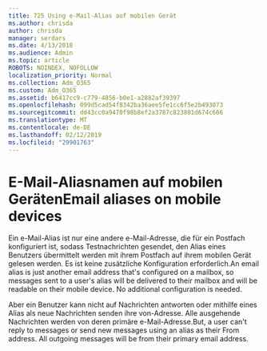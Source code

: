 ```yaml
---
title: 725 Using e-Mail-Alias auf mobilen Gerät
ms.author: chrisda
author: chrisda
manager: serdars
ms.date: 4/13/2018
ms.audience: Admin
ms.topic: article
ROBOTS: NOINDEX, NOFOLLOW
localization_priority: Normal
ms.collection: Adm_O365
ms.custom: Adm_O365
ms.assetid: b6417cc9-c779-4856-b0e1-a2882af39397
ms.openlocfilehash: 099d5cad54f8342ba36aee5fe1cc6f5e2b493073
ms.sourcegitcommit: dd43cc0a9470f98b8ef2a3787c823801d674c666
ms.translationtype: MT
ms.contentlocale: de-DE
ms.lasthandoff: 02/12/2019
ms.locfileid: "29901763"
---
```

# <a name="email-aliases-on-mobile-devices"></a><span data-ttu-id="e5d8a-102">E-Mail-Aliasnamen auf mobilen Geräten</span><span class="sxs-lookup"><span data-stu-id="e5d8a-102">Email aliases on mobile devices</span></span>

<span data-ttu-id="e5d8a-p101">Ein e-Mail-Alias ist nur eine andere e-Mail-Adresse, die für ein Postfach konfiguriert ist, sodass Testnachrichten gesendet, den Alias eines Benutzers übermittelt werden mit ihrem Postfach auf ihrem mobilen Gerät gelesen werden. Es ist keine zusätzliche Konfiguration erforderlich.</span><span class="sxs-lookup"><span data-stu-id="e5d8a-p101">An email alias is just another email address that's configured on a mailbox, so messages sent to a user's alias will be delivered to their mailbox and will be readable on their mobile device. No additional configuration is needed.</span></span>
  
<span data-ttu-id="e5d8a-p102">Aber ein Benutzer kann nicht auf Nachrichten antworten oder mithilfe eines Alias als neue Nachrichten senden ihre von-Adresse. Alle ausgehende Nachrichten werden von deren primäre e-Mail-Adresse.</span><span class="sxs-lookup"><span data-stu-id="e5d8a-p102">But, a user can't reply to messages or send new messages using an alias as their From address. All outgoing messages will be from their primary email address.</span></span>
  

